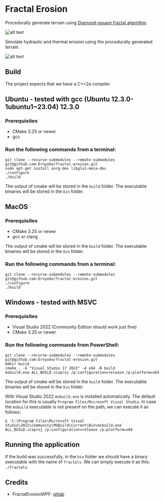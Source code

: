 # Fractal Erosion

Procedurally generate terrain using [Diamond-square fractal algorithm](https://en.wikipedia.org/wiki/Diamond-square_algorithm).

![alt text](./res/other/generate_resized.gif)

Simulate hydraulic and thermal erosion using the procedurally generated terrain.

![alt text](./res/other/erosion_resized.gif)

## Build

The project expects that we have a C++2a compiler.

## Ubuntu - tested with gcc (Ubuntu 12.3.0-1ubuntu1~23.04) 12.3.0

### Prerequisites

- CMake 3.25 or newer
- gcc

### Run the following commands from a terminal:

```
git clone --recurse-submodules --remote-submodules git@github.com:Ernyoke/fractal-erosion.git
sudo apt-get install xorg-dev libglu1-mesa-dev
./configure
./build
```

The output of cmake will be stored in the `build` folder. The executable binaries will be stored in the `bin` folder.

## MacOS

### Prerequisites

- CMake 3.25 or newer
- gcc or clang

The output of cmake will be stored in the `build` folder. The executable binaries will be stored in the `bin` folder.

### Run the following commands from a terminal:

```shell
git clone --recurse-submodules --remote-submodules git@github.com:Ernyoke/fractal-erosion.git
./configure
./build
```

## Windows - tested with MSVC

### Prerequisites

- Visual Studio 2022 (Community Edition should work just fine)
- CMake 3.25 or newer

### Run the following commands from PowerShell:

```shell
git clone --recurse-submodules --remote-submodules git@github.com:Ernyoke/fractal-erosion.git
mdkir build
cmake . -G "Visual Studio 17 2022" -A x64 -B build
msbuild.exe ALL_BUILD.vcxproj /p:configuration=release /p:platform=x64
```

The output of cmake will be stored in the `build` folder. The executable binaries will be stored in the `bin` folder.

With Visual Studio 2022 `msbuild.exe` is installed automatically. The default location for this is usually `Program Files/Microsoft Visual Studio`. In case the `msbuild` executable is not present on the path, we can execute it as follows:

```shell
& 'C:\Program Files\Microsoft Visual Studio\2022\Community\MSBuild\Current\Bin\msbuild.exe` ALL_BUILD.vcxproj /p:configuration=release /p:platform=x64
```

## Running the application

If the build was successfully, in the `bin` folder we should have a binary executable with the name of `fractals`. We can simply execute it as this: `./fractals`.

## Credits
* FractalErosionWPF: [gitlab](https://gitlab.com/BCBlanka/FractalErosionWPF/tree/master/FractaliWPF/FractaliWPF)
